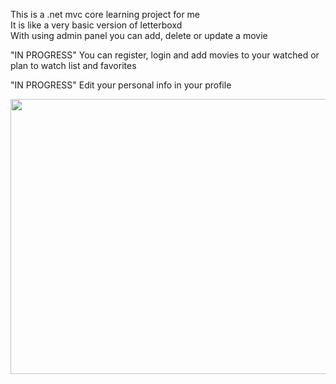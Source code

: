 This is a .net mvc core learning project for me  
It is like a very basic version of letterboxd  
With using admin panel you can add, delete or update a movie  

"IN PROGRESS" You can register, login and add movies to your watched or plan to watch list and favorites

"IN PROGRESS" Edit your personal info in your profile 

<img src="https://imgur.com/a/6O2Tz1x" width="800" height="440">

 
